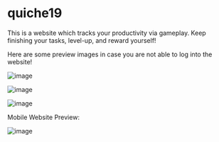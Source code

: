 # quiche19

This is a website which tracks your productivity via gameplay. Keep finishing your tasks, level-up, and reward yourself!

Here are some preview images in case you are not able to log into the website!

![image](https://user-images.githubusercontent.com/24552766/122654869-d4d14380-d113-11eb-9c3e-35aed0a490c8.png)

![image](https://user-images.githubusercontent.com/24552766/122654907-16fa8500-d114-11eb-95f3-6cc611baefc0.png)

![image](https://user-images.githubusercontent.com/24552766/122654922-2d084580-d114-11eb-8048-c756a38e2bd3.png)

Mobile Website Preview:

![image](https://user-images.githubusercontent.com/24552766/122654944-4b6e4100-d114-11eb-8e8c-7fcab896c5a5.png)
